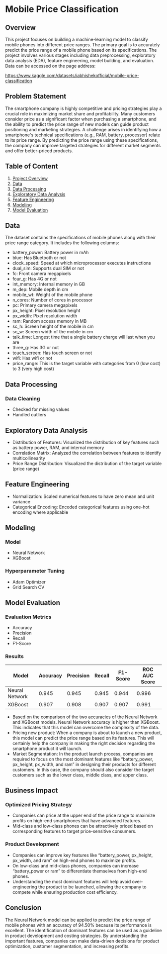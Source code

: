 # Mobile Price Classification
## Overview
This project focuses on building a machine-learning model to classify mobile phones into different price ranges. The primary goal is to accurately predict the price range of a mobile phone based on its specifications. The project involves various stages including data preprocessing, exploratory data analysis (EDA), feature engineering, model building, and evaluation. Data can be accessed on the page address:

https://www.kaggle.com/datasets/iabhishekofficial/mobile-price-classification

## Problem Statement
The smartphone company is highly competitive and pricing strategies play a crucial role in maximizing market share and profitability. Many customers consider price as a significant factor when purchasing a smartphone, and the ability to predict the price range of new models can guide product positioning and marketing strategies. A challenge arises in identifying how a smartphone's technical specifications (e.g., RAM, battery, processor) relate to its price range. By predicting the price range using these specifications, the company can improve targeted strategies for different market segments and offer better-priced products.

## Table of Content
1. [Project Overview](#overview)
2. [Data](#data)
3. [Data Processing](#data-processing)
4. [Exploratory Data Analysis](#exploratory-data-analysis)
5. [Feature Engineering](#feature-engineering)
6. [Modeling](#modeling)
7. [Model Evaluation](#model-evaluation)

## Data
The dataset contains the specifications of mobile phones along with their price range category. It includes the following columns:
- battery_power: Battery power in mAh
- blue: Has Bluetooth or not
- clock_speed: Speed at which microprocessor executes instructions
- dual_sim: Supports dual SIM or not
- fc: Front camera megapixels
- four_g: Has 4G or not
- int_memory: Internal memory in GB
- m_dep: Mobile depth in cm
- mobile_wt: Weight of the mobile phone
- n_cores: Number of cores in processor
- pc: Primary camera megapixels
- px_height: Pixel resolution height
- px_width: Pixel resolution width
- ram: Random access memory in MB
- sc_h: Screen height of the mobile in cm
- sc_w: Screen width of the mobile in cm
- talk_time: Longest time that a single battery charge will last when you are
- three_g: Has 3G or not
- touch_screen: Has touch screen or not
- wifi: Has wifi or not
- price_range: This is the target variable with categories from 0 (low cost) to 3 (very high cost)

## Data Processing
### Data Cleaning
- Checked for missing values
- Handled outliers

## Exploratory Data Analysis
- Distribution of Features: Visualized the distribution of key features such as battery power, RAM, and internal memory
- Correlation Matrix: Analyzed the correlation between features to identify multicollinearity
- Price Range Distribution: Visualized the distribution of the target variable (price range)

## Feature Engineering
- Normalization: Scaled numerical features to have zero mean and unit variance
- Categorical Encoding: Encoded categorical features using one-hot encoding where applicable

## Modeling
### Model
- Neural Network
- XGBoost
### Hyperparameter Tuning
- Adam Optimizer
- Grid Search CV

## Model Evaluation
### Evaluation Metrics
- Accuracy
- Precision
- Recall
- F1-Score

### Results
| Model                        | Accuracy | Precision | Recall  | F1-Score | ROC AUC Score |
|------------------------------|----------|-----------|---------|----------|---------------|
| Neural Network | 0.945   | 0.945     | 0.945   | 0.944    | 0.996         |
| XGBoost      | 0.907    | 0.908     | 0.907   | 0.907    | 0.991         |

- Based on the comparison of the two accuracies of the Neural Network and XGBoost models. Neural Network accuracy is higher than XGBoost. This indicates that this model can overcome the complexity of the data.
- Pricing new product: When a company is about to launch a new product, this model can predict the price range based on its features. This will certainly help the company in making the right decision regarding the smartphone product it will launch.
- Market Segmentation:  In the product launch process, companies are required to focus on the most dominant features like “battery_power, px_height, px_width, and ram” in designing their products for different customers. In this case, the company should also consider the target customers such as the lower class, middle class, and upper class.

## Business Impact
### Optimized Pricing Strategy
- Companies can price at the upper end of the price range to maximize profits on high-end smartphones that have advanced features.
- Mid-class and low-class phones can be attractively priced based on corresponding features to target price-sensitive consumers.

### Product Development
- Companies can improve key features like “battery_power, px_height, px_width, and ram” on high-end phones to maximize profits.
- On low-class and mid-class phones, companies can increase “battery_power or ram” to differentiate themselves from high-end phones.
- Understanding the most dominant features will help avoid over-engineering the product to be launched, allowing the company to compete while ensuring production cost efficiency.

## Conclusion
The Neural Network model can be applied to predict the price range of mobile phones with an accuracy of 94.50% because its performance is excellent. The identification of dominant features can be used as a guideline in product development and costing strategies. By understanding the important features, companies can make data-driven decisions for product optimization, customer segmentation, and increasing profits.
